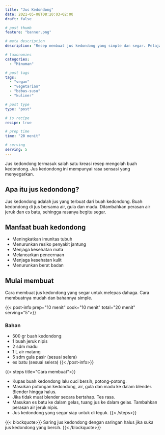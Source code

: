 ```yaml
---
title: "Jus Kedondong"
date: 2021-05-08T08:20:03+02:00
draft: false

# post thumb
feature: "banner.png"

# meta description
description: "Resep membuat jus kedondong yang simple dan segar. Pelajari cara membuat jus kedondong disini."

# taxonomies
categories:
  - "Minuman"

# post tags
tags:
  - "vegan"
  - "vegetarian"
  - "bebas-susu"
  - "kuliner"

# post type
type: "post"

# is recipe
recipe: true

# prep time
time: "20 menit"

# serving
serving: 5
---
```

Jus kedondong termasuk salah satu kreasi resep mengolah buah kedondong. Jus kedondong ini mempunyai rasa sensasi yang menyegarkan.

## Apa itu jus kedondong?

Jus kedondong adalah jus yang terbuat dari buah kedondong. Buah kedondong di jus bersama air, gula dan madu. Ditambahkan perasan air jeruk dan es batu, sehingga rasanya begitu segar.

## Manfaat buah kedondong

-   Meningkatkan imunitas tubuh
-   Menurunkan resiko penyakit jantung
-   Menjaga kesehatan mata
-   Melancarkan pencernaan
-   Menjaga kesehatan kulit
-   Menurunkan berat badan

## Mulai membuat

Cara membuat jus kedondong yang segar untuk melepas dahaga. Cara membuatnya mudah dan bahannya simple.

{{< post-info prep="10 menit" cook="10 menit" total="20 menit" serving="5">}}

### Bahan

-   500 gr buah kedondong
-   1 buah jeruk nipis
-   2 sdm madu
-   1 L air matang
-   5 sdm gula pasir (sesuai selera)
-   es batu (sesuai selera)
{{< /post-info>}}

{{< steps title="Cara membuat">}}
- Kupas buah kedondong lalu cuci bersih, potong-potong.
- Masukan potongan kedondong, air, gula dan madu ke dalam blender. Blender hingga halus.
- Jika tidak muat blender secara bertahap. Tes rasa.
- Masukan es batu ke dalam gelas, tuang jus ke dalam gelas. Tambahkan perasan air jeruk nipis.
- Jus kedondong yang segar siap untuk di teguk.
{{< /steps>}}

{{< blockquote>}}
Saring jus kedondong dengan saringan halus jika suka jus kedondong yang bersih.
{{< /blockquote>}}


